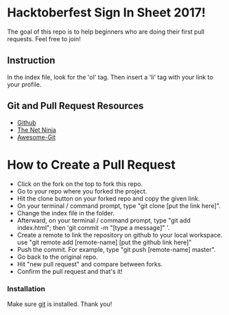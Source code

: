 # Hacktoberfest Sign In Sheet 2017!
The goal of this repo is to help beginners who are doing their first pull requests. Feel free to join!

## Instruction
In the index file, look for the 'ol' tag. Then insert a 'li' tag with your link to your profile.


## Git and Pull Request Resources
  - [Github](https://gist.github.com/Chaser324/ce0505fbed06b947d962)
  - [The Net Ninja](https://www.youtube.com/watch?v=3RjQznt-8kE&list=PL4cUxeGkcC9goXbgTDQ0n_4TBzOO0ocPR)
  - [Awesome-Git](https://github.com/dictcp/awesome-git)

# How to Create a Pull Request


  - Click on the fork on the top to fork this repo.
  - Go to your repo where you forked the project.
  - Hit the clone button on your forked repo and copy the given link.
  - On your terminal / command prompt, type "git clone [put the link here]".
  - Change the index file in the folder.
  - Afterward, on your terminal / command prompt, type "git add index.html"; then 'git commit -m "[type a message]" '.
  - Create a remote to link the repository on github to your local workspace. use "git remote add [remote-name] [put the github link here]"
  - Push the commit. For example, type "git push [remote-name] master".
  - Go back to the original repo.
  - Hit "new pull request" and compare between forks.
  - Confirm the pull request and that's it!

### Installation

Make sure [git](https://git-scm.com/book/id/v2/Getting-Started-Installing-Git) is installed.
Thank you!

